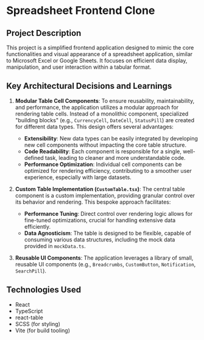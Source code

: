# Spreadsheet Frontend Clone

## Project Description
This project is a simplified frontend application designed to mimic the core functionalities and visual appearance of a spreadsheet application, similar to Microsoft Excel or Google Sheets. It focuses on efficient data display, manipulation, and user interaction within a tabular format.

## Key Architectural Decisions and Learnings

1.  **Modular Table Cell Components**:
    To ensure reusability, maintainability, and performance, the application utilizes a modular approach for rendering table cells. Instead of a monolithic component, specialized "building blocks" (e.g., `CurrencyCell`, `DateCell`, `StatusPill`) are created for different data types. This design offers several advantages:
    *   **Extensibility**: New data types can be easily integrated by developing new cell components without impacting the core table structure.
    *   **Code Readability**: Each component is responsible for a single, well-defined task, leading to cleaner and more understandable code.
    *   **Performance Optimization**: Individual cell components can be optimized for rendering efficiency, contributing to a smoother user experience, especially with large datasets.

2.  **Custom Table Implementation (`CustomTable.tsx`)**:
    The central table component is a custom implementation, providing granular control over its behavior and rendering. This bespoke approach facilitates:
    *   **Performance Tuning**: Direct control over rendering logic allows for fine-tuned optimizations, crucial for handling extensive data efficiently.
    *   **Data Agnosticism**: The table is designed to be flexible, capable of consuming various data structures, including the mock data provided in `mockData.ts`.
  

3.  **Reusable UI Components**:
    The application leverages a library of small, reusable UI components (e.g., `Breadcrumbs`, `CustomButton`, `Notification`, `SearchPill`). 
   

## Technologies Used
*   React
*   TypeScript
*   react-table
*   SCSS (for styling)
*   Vite (for build tooling)



